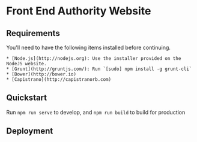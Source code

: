   # Front End Authority Website

  ## Requirements

  You'll need to have the following items installed before continuing.

    * [Node.js](http://nodejs.org): Use the installer provided on the NodeJS website.
    * [Grunt](http://gruntjs.com/): Run `[sudo] npm install -g grunt-cli`
    * [Bower](http://bower.io)
    * [Capistrano](http://capistranorb.com)

  ## Quickstart

  Run `npm run serve` to develop, and `npm run build` to build for production

  ## Deployment
